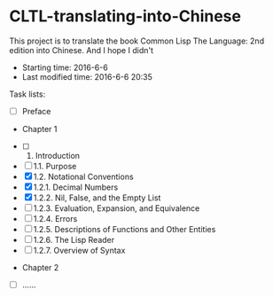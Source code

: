 # CLTL-translating-into-Chinese
This project is to translate the book Common Lisp The Language: 2nd edition into Chinese.
And I hope I didn't 
- Starting time: 2016-6-6
- Last modified time: 2016-6-6 20:35

Task lists:
- [ ] Preface
- Chapter 1
- [ ] 1. Introduction
- [ ] 1.1. Purpose
- [x] 1.2. Notational Conventions
- [x] 1.2.1. Decimal Numbers
- [x] 1.2.2. Nil, False, and the Empty List
- [ ] 1.2.3. Evaluation, Expansion, and Equivalence
- [ ] 1.2.4. Errors
- [ ] 1.2.5. Descriptions of Functions and Other Entities
- [ ] 1.2.6. The Lisp Reader
- [ ] 1.2.7. Overview of Syntax 
- Chapter 2
- [ ] ......
